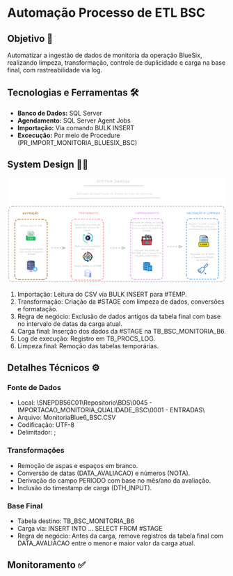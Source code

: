 # Automação Processo de ETL BSC

## Objetivo 🎯

Automatizar a ingestão de dados de monitoria da operação BlueSix, realizando limpeza, transformação, controle de duplicidade e carga na base final, com rastreabilidade via log.

## Tecnologias e Ferramentas 🛠

* **Banco de Dados:** SQL Server
* **Agendamento:** SQL Server Agent Jobs
* **Importação:** Via comando BULK INSERT
* **Excecução:** Por meio de Procedure (PR_IMPORT_MONITORIA_BLUESIX_BSC)

## System Design ✍🏼

![Pipeline](Pipeline(3).png)

1. Importação: Leitura do CSV via BULK INSERT para #TEMP.
2. Transformação: Criação da #STAGE com limpeza de dados, conversões e formatação.
3. Regra de negócio: Exclusão de dados antigos da tabela final com base no intervalo de datas da carga atual.
4. Carga final: Inserção dos dados da #STAGE na TB_BSC_MONITORIA_B6.
5. Log de execução: Registro em TB_PROCS_LOG.
6. Limpeza final: Remoção das tabelas temporárias.


## Detalhes Técnicos ⚙

### Fonte de Dados
* Local: \\SNEPDB56C01\Repositorio\BDS\0045 - IMPORTACAO_MONITORIA_QUALIDADE_BSC\0001 - ENTRADAS\
* Arquivo: MonitoriaBlue6_BSC.CSV
* Codificação: UTF-8
* Delimitador: ;

### Transformações
* Remoção de aspas e espaços em branco.
* Conversão de datas (DATA_AVALIACAO) e números (NOTA).
* Derivação do campo PERIODO com base no mês/ano da avaliação.
* Inclusão do timestamp de carga (DTH_INPUT).

### Base Final
* Tabela destino: TB_BSC_MONITORIA_B6
* Carga via: INSERT INTO ... SELECT FROM #STAGE
* Regra de negócio: Antes da carga, remove registros da tabela final com DATA_AVALIACAO entre o menor e maior valor da carga atual.

## Monitoramento ✅


